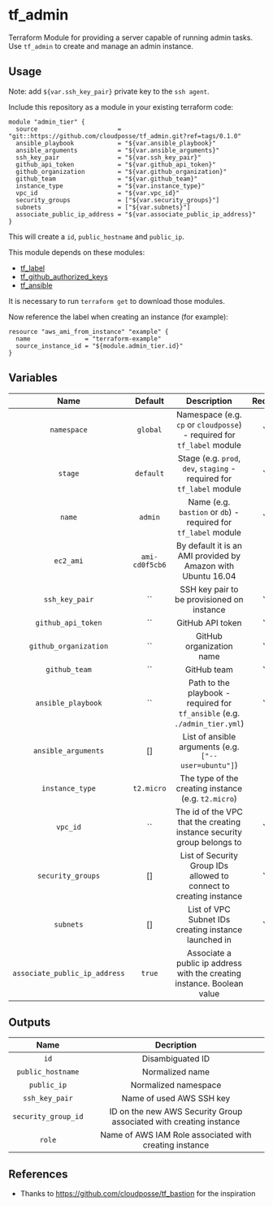 # tf_admin

Terraform Module for providing a server capable of running admin tasks. Use `tf_admin` to create and manage an admin instance.

## Usage

Note: add `${var.ssh_key_pair}` private key to the `ssh agent`.

Include this repository as a module in your existing terraform code:

```
module "admin_tier" {
  source                      = "git::https://github.com/cloudposse/tf_admin.git?ref=tags/0.1.0"
  ansible_playbook            = "${var.ansible_playbook}"
  ansible_arguments           = "${var.ansible_arguments}"
  ssh_key_pair                = "${var.ssh_key_pair}"
  github_api_token            = "${var.github_api_token}"
  github_organization         = "${var.github_organization}"
  github_team                 = "${var.github_team}"
  instance_type               = "${var.instance_type}"
  vpc_id                      = "${var.vpc_id}"
  security_groups             = ["${var.security_groups}"]
  subnets                     = ["${var.subnets}"]
  associate_public_ip_address = "${var.associate_public_ip_address}"
}
```

This will create a `id`, `public_hostname` and `public_ip`.

This module depends on these modules:

* [tf_label](https://github.com/cloudposse/tf_label)
* [tf_github_authorized_keys](https://github.com/cloudposse/tf_github_authorized_keys)
* [tf_ansible](https://github.com/cloudposse/tf_ansible)

It is necessary to run `terraform get` to download those modules.

Now reference the label when creating an instance (for example):
```
resource "aws_ami_from_instance" "example" {
  name               = "terraform-example"
  source_instance_id = "${module.admin_tier.id}"
}
```

## Variables

|  Name                        |  Default       |  Description                                             | Required        |
|:----------------------------:|:--------------:|:--------------------------------------------------------:|:---------------:|
| `namespace`                  | `global`       | Namespace (e.g. `cp` or `cloudposse`) - required for `tf_label` module  | Yes |
| `stage`                      | `default`      | Stage (e.g. `prod`, `dev`, `staging` - required for `tf_label` module   | Yes |
| `name`                       | `admin`        | Name  (e.g. `bastion` or `db`) - required for `tf_label` module         | Yes |
| `ec2_ami`                    | `ami-cd0f5cb6` | By default it is an AMI provided by Amazon with Ubuntu 16.04            | No  |
| `ssh_key_pair`               | ``             | SSH key pair to be provisioned on instance                              | Yes |
| `github_api_token`           | ``             | GitHub API token                                                        | Yes |
| `github_organization`        | ``             | GitHub organization name                                                | Yes |
| `github_team`                | ``             | GitHub team                                                             | Yes |
| `ansible_playbook`           | ``             | Path to the playbook - required for `tf_ansible` (e.g. `./admin_tier.yml`)|Yes|
| `ansible_arguments`          | []             | List of ansible arguments (e.g. `["--user=ubuntu"]`)                    | No  |
| `instance_type`              | `t2.micro`     | The type of the creating instance (e.g. `t2.micro`)                     | No  |
| `vpc_id`                     | ``             | The id of the VPC that the creating instance security group belongs to  | Yes |
| `security_groups`            | []             | List of Security Group IDs allowed to connect to creating instance      | Yes |
| `subnets`                    | []             | List of VPC Subnet IDs creating instance launched in                    | Yes |
| `associate_public_ip_address`| `true`         | Associate a public ip address with the creating instance. Boolean value | No  |

## Outputs

| Name                | Decription              |
|:-------------------:|:-----------------------:|
| `id`                | Disambiguated ID        |
| `public_hostname`   | Normalized name         |
| `public_ip`         | Normalized namespace    |
| `ssh_key_pair`      | Name of used AWS SSH key|
| `security_group_id` | ID on the new AWS Security Group associated with creating instance|
| `role`              | Name of AWS IAM Role associated with creating instance|


## References
* Thanks to https://github.com/cloudposse/tf_bastion for the inspiration